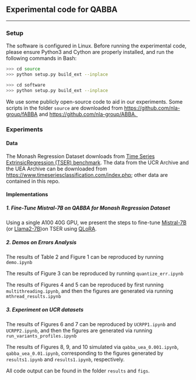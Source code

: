 ## Experimental code for QABBA
----------------------

### Setup
The software is configured in Linux. Before running the experimental code, please ensure Python3 and Cython are properly installed, and run the following commands in Bash:

```Bash
>>> cd source
>>> python setup.py build_ext --inplace
```

```Bash
>>> cd software
>>> python setup.py build_ext --inplace
```


We use some publicly open-source code to aid in our experiments. Some scripts in the folder `source` are downloaded from https://github.com/nla-group/fABBA and https://github.com/nla-group/ABBA. 



### Experiments

#### Data
The Monash Regression Dataset downloads from [Time Series ExtrinsicRegression (TSER) benchmark](http://tseregression.org/).
The data from the UCR Archive and the UEA Archive can be downloaded from https://www.timeseriesclassification.com/index.php; other data are contained in this repo.


#### Implementations

##### 1. Fine-Tune Mistral-7B on QABBA for Monash Regression Dataset

Using a single A100 40G GPU, we present the steps to fine-tune [Mistral-7B](https://huggingface.co/mistralai/Mistral-7B-v0.1) (or [Llama2-7B](https://huggingface.co/meta-llama/Llama-2-7b-hf))on TSER using [QLoRA](https://github.com/artidoro/qlora). 

##### 2. Demos on Errors Analysis

The results of Table 2 and Figure 1 can be reproduced by running ``demo.ipynb``

The results of Figure 3 can be reproduced by running ``quantize_err.ipynb``

The results of Figures 4 and 5 can be reproduced by first running ``multithreading.ipynb``, and then the figures are generated via running ``mthread_results.ipynb``



##### 3. Experiment on UCR datasets
The results of Figures 6 and 7 can be reproduced by ``UCRPP1.ipynb`` and ``UCRPP2.ipynb``, and then the figures are generated via running ``run_variants_profiles.ipynb``

The results of Figures 8, 9, and 10 simulated via ``qabba_uea_0.001.ipynb``, ``qabba_uea_0.01.ipynb``, corresponding to the figures generated by ``results1.ipynb`` and ``results1.ipynb``, respectively. 


All code output can be found in the folder ``results`` and ``figs``.





